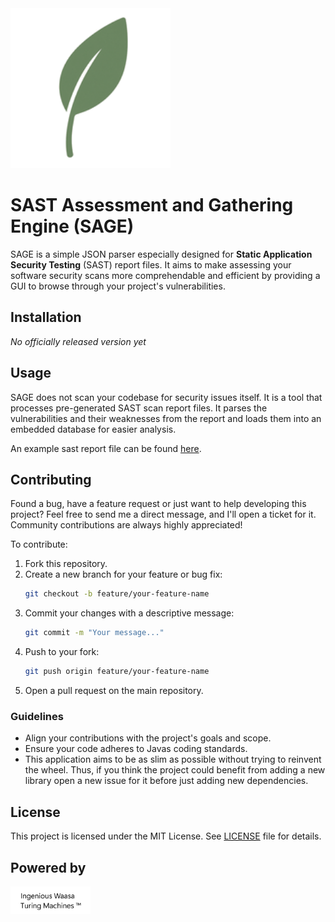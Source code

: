 <img src="src/main/resources/logos/logo_background_white.png" width="256">

# SAST Assessment and Gathering Engine (SAGE)

SAGE is a simple JSON parser especially designed for **Static Application Security Testing** (SAST) report files.
It aims to make assessing your software security scans more comprehendable and efficient by providing a GUI to browse through your project's vulnerabilities.

## Installation

*No officially released version yet*

## Usage

SAGE does not scan your codebase for security issues itself. It is a tool that processes pre-generated SAST scan report files. It parses the vulnerabilities and their weaknesses from the report and loads them into an embedded
database for easier analysis.

An example sast report file can be found [here](gl-sast-report.json).

## Contributing

Found a bug, have a feature request or just want to help developing this project? Feel free to send me a direct message, and I'll open a ticket for it. Community
contributions are always highly appreciated!

To contribute:

1. Fork this repository.
2. Create a new branch for your feature or bug fix:
    ```bash
    git checkout -b feature/your-feature-name
    ```
3. Commit your changes with a descriptive message:
    ```bash
    git commit -m "Your message..."
    ```
4. Push to your fork:
    ```bash
    git push origin feature/your-feature-name
    ```
5. Open a pull request on the main repository.

### Guidelines

- Align your contributions with the project's goals and scope.
- Ensure your code adheres to Javas coding standards.
- This application aims to be as slim as possible without trying to reinvent the wheel. Thus, if you think the project could benefit from adding a new library open a new issue for it before just adding new dependencies.
 
## License

This project is licensed under the MIT License. See [LICENSE](LICENSE) file for details.

## Powered by
<img src="src/main/resources/logos/IWT_Machines_logo.png" width="128">